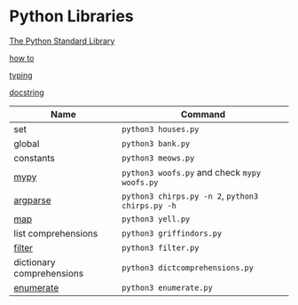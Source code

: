 # Python Libraries

[The Python Standard Library](https://docs.python.org/3/library/)

[how to](docs.python.org/3/howto/) 

[typing](https://docs.python.org/3/library/typing.html)

<!-- [mypy](https://mypy.readthedocs.io/en/stable/) -->
<!-- ```
pip install mypy
``` -->
[docstring](https://peps.python.org/pep-0257/)

<!-- [argparse](https://docs.python.org/3/library/argparse.html) -->


| Name  | Command |
| ------------- | ------------- |
| set  | `python3 houses.py`  |
| global  | `python3 bank.py`  |
| constants  | `python3 meows.py`  |
| [mypy](https://mypy.readthedocs.io/en/stable/)  | `python3 woofs.py` and check `mypy woofs.py` |
| [argparse](https://docs.python.org/3/library/argparse.html)  | `python3 chirps.py -n 2`, `python3 chirps.py -h`|
| [map](https://docs.python.org/3/library/functions.html#map)  | `python3 yell.py`  |
| list comprehensions  | `python3 griffindors.py`  |
| [filter](https://docs.python.org/3/library/functions.html#filter)  | `python3 filter.py`  |
| dictionary comprehensions  | `python3 dictcomprehensions.py`  |
| [enumerate](https://docs.python.org/3/library/functions.html#enumerate)  | `python3 enumerate.py`  |










